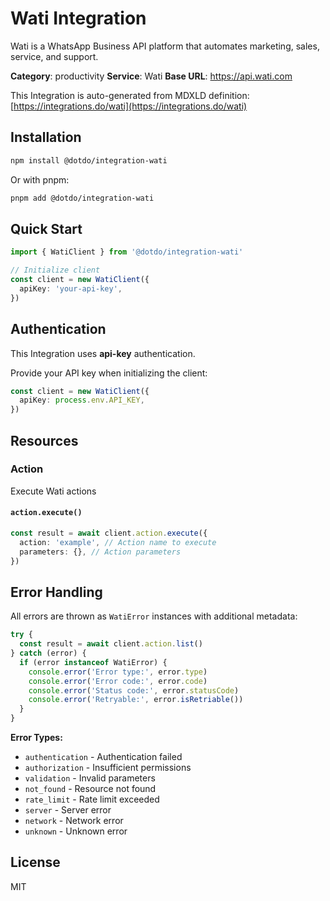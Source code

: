 # Wati Integration

Wati is a WhatsApp Business API platform that automates marketing, sales, service, and support.

**Category**: productivity
**Service**: Wati
**Base URL**: https://api.wati.com

This Integration is auto-generated from MDXLD definition: [https://integrations.do/wati](https://integrations.do/wati)

## Installation

```bash
npm install @dotdo/integration-wati
```

Or with pnpm:

```bash
pnpm add @dotdo/integration-wati
```

## Quick Start

```typescript
import { WatiClient } from '@dotdo/integration-wati'

// Initialize client
const client = new WatiClient({
  apiKey: 'your-api-key',
})
```

## Authentication

This Integration uses **api-key** authentication.

Provide your API key when initializing the client:

```typescript
const client = new WatiClient({
  apiKey: process.env.API_KEY,
})
```

## Resources

### Action

Execute Wati actions

#### `action.execute()`

```typescript
const result = await client.action.execute({
  action: 'example', // Action name to execute
  parameters: {}, // Action parameters
})
```

## Error Handling

All errors are thrown as `WatiError` instances with additional metadata:

```typescript
try {
  const result = await client.action.list()
} catch (error) {
  if (error instanceof WatiError) {
    console.error('Error type:', error.type)
    console.error('Error code:', error.code)
    console.error('Status code:', error.statusCode)
    console.error('Retryable:', error.isRetriable())
  }
}
```

**Error Types:**

- `authentication` - Authentication failed
- `authorization` - Insufficient permissions
- `validation` - Invalid parameters
- `not_found` - Resource not found
- `rate_limit` - Rate limit exceeded
- `server` - Server error
- `network` - Network error
- `unknown` - Unknown error

## License

MIT

